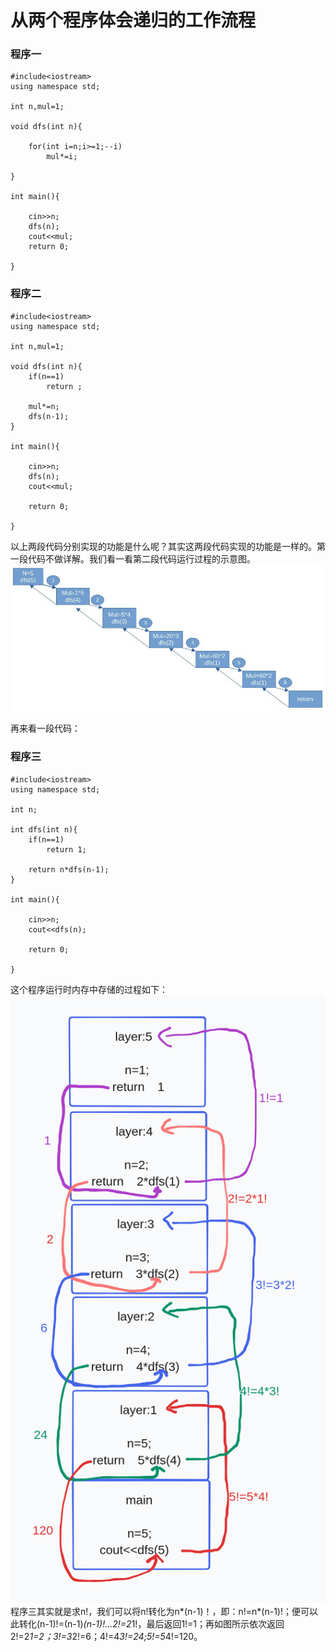 # 从两个程序体会递归的工作流程

### 程序一

    #include<iostream>
    using namespace std;

    int n,mul=1;

    void dfs(int n){

        for(int i=n;i>=1;--i)
            mul*=i;

    }

    int main(){

        cin>>n;
        dfs(n);
        cout<<mul;
        return 0;

    }

### 程序二


    #include<iostream>
    using namespace std;

    int n,mul=1;

    void dfs(int n){
        if(n==1)
            return ; 
    
        mul*=n;
        dfs(n-1);
    }

    int main(){

        cin>>n;
        dfs(n);
        cout<<mul;
        
        return 0;

    }
以上两段代码分别实现的功能是什么呢？其实这两段代码实现的功能是一样的。第一段代码不做详解。我们看一看第二段代码运行过程的示意图。
![图片说明](images/6.1-2.jpg)


再来看一段代码：

 ### 程序三

    #include<iostream>
    using namespace std;

    int n;

    int dfs(int n){
        if(n==1)
            return 1; 
        
        return n*dfs(n-1);
    }

    int main(){

        cin>>n;
        cout<<dfs(n);
        
        return 0;

    }

这个程序运行时内存中存储的过程如下：
![图片说明](images/6.1-3.png)
程序三其实就是求n!，我们可以将n!转化为n*(n-1)！，即：n!=n*(n-1)!；便可以此转化(n-1)!=(n-1)*(n-1)!...2!=2*1!，最后返回1!=1；再如图所示依次返回2!=2*1=2；3!=3*2!=6；4!=4*3!=24;5!=5*4!=120。